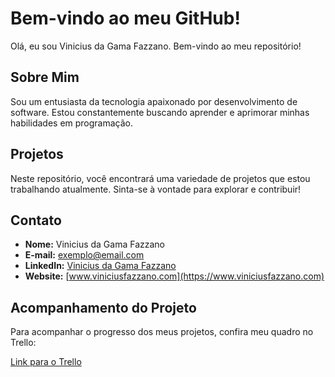 # Bem-vindo ao meu GitHub!

Olá, eu sou Vinicius da Gama Fazzano. Bem-vindo ao meu repositório!

## Sobre Mim

Sou um entusiasta da tecnologia apaixonado por desenvolvimento de software. Estou constantemente buscando aprender e aprimorar minhas habilidades em programação.

## Projetos

Neste repositório, você encontrará uma variedade de projetos que estou trabalhando atualmente. Sinta-se à vontade para explorar e contribuir!

## Contato

- **Nome:** Vinicius da Gama Fazzano
- **E-mail:** exemplo@email.com
- **LinkedIn:** [Vinicius da Gama Fazzano](https://www.linkedin.com/in/vinicius-da-gama-fazzano)
- **Website:** [www.viniciusfazzano.com](https://www.viniciusfazzano.com)

## Acompanhamento do Projeto

Para acompanhar o progresso dos meus projetos, confira meu quadro no Trello:

[Link para o Trello](https://trello.com/seunome)

